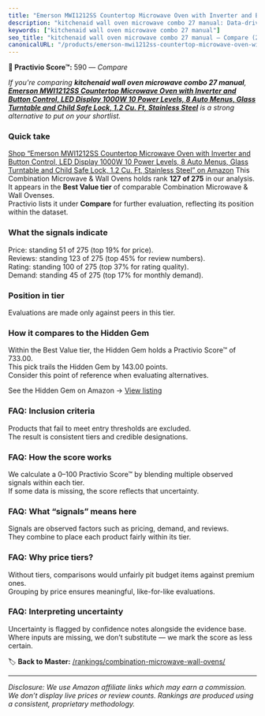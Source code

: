 ```yaml
---
title: "Emerson MWI1212SS Countertop Microwave Oven with Inverter and Button Control, LED Display 1000W 10 Power Levels, 8 Auto Menus, Glass Turntable and Child Safe Lock, 1.2 Cu. Ft, Stainless Steel"
description: "kitchenaid wall oven microwave combo 27 manual: Data-driven ranking using the Practivio Score™. Positioned by quality, value, demand, findability, momentum."
keywords: ["kitchenaid wall oven microwave combo 27 manual"]
seo_title: "kitchenaid wall oven microwave combo 27 manual — Compare (2025)"
canonicalURL: "/products/emerson-mwi1212ss-countertop-microwave-oven-with-inverter-and-button-control-led-display-1000w-10-power-levels-8-auto-menus-glass-turntable-and-child-safe-lock-12-cu-ft-stainless-steel-B0C15FXWP1/"
---
```


**🛒 Practivio Score™:** 590 — _Compare_


*If you're comparing **kitchenaid wall oven microwave combo 27 manual**, **[Emerson MWI1212SS Countertop Microwave Oven with Inverter and Button Control, LED Display 1000W 10 Power Levels, 8 Auto Menus, Glass Turntable and Child Safe Lock, 1.2 Cu. Ft, Stainless Steel](https://www.amazon.com/dp/B0C15FXWP1?tag=practivio-20)** is a strong alternative to put on your shortlist.*
### Quick take
[Shop “Emerson MWI1212SS Countertop Microwave Oven with Inverter and Button Control, LED Display 1000W 10 Power Levels, 8 Auto Menus, Glass Turntable and Child Safe Lock, 1.2 Cu. Ft, Stainless Steel” on Amazon](https://www.amazon.com/dp/B0C15FXWP1?tag=practivio-20)
This Combination Microwave & Wall Ovens holds rank **127 of 275** in our analysis.  
It appears in the **Best Value tier** of comparable Combination Microwave & Wall Ovenses.  
Practivio lists it under **Compare** for further evaluation, reflecting its position within the dataset.

### What the signals indicate
Price: standing 51 of 275 (top 19% for price).  
Reviews: standing 123 of 275 (top 45% for review numbers).  
Rating: standing 100 of 275 (top 37% for rating quality).  
Demand: standing 45 of 275 (top 17% for monthly demand).

### Position in tier
Evaluations are made only against peers in this tier.

### How it compares to the Hidden Gem
Within the Best Value tier, the Hidden Gem holds a Practivio Score™ of 733.00.  
This pick trails the Hidden Gem by 143.00 points.  
Consider this point of reference when evaluating alternatives.  

See the Hidden Gem on Amazon → [View listing](https://www.amazon.com/dp/B0DY11H2PJ?tag=practivio-20)

### FAQ: Inclusion criteria
Products that fail to meet entry thresholds are excluded.  
The result is consistent tiers and credible designations.

### FAQ: How the score works
We calculate a 0–100 Practivio Score™ by blending multiple observed signals within each tier.  
If some data is missing, the score reflects that uncertainty.

### FAQ: What “signals” means here
Signals are observed factors such as pricing, demand, and reviews.  
They combine to place each product fairly within its tier.

### FAQ: Why price tiers?
Without tiers, comparisons would unfairly pit budget items against premium ones.  
Grouping by price ensures meaningful, like-for-like evaluations.

### FAQ: Interpreting uncertainty
Uncertainty is flagged by confidence notes alongside the evidence base.  
Where inputs are missing, we don’t substitute — we mark the score as less certain.

<!-- Missing template for Compare/CompareWithinPriceClass -->


🏷️ **Back to Master:** [/rankings/combination-microwave-wall-ovens/](/rankings/combination-microwave-wall-ovens/)

---
_Disclosure: We use Amazon affiliate links which may earn a commission. We don’t display live prices or review counts. Rankings are produced using a consistent, proprietary methodology._

